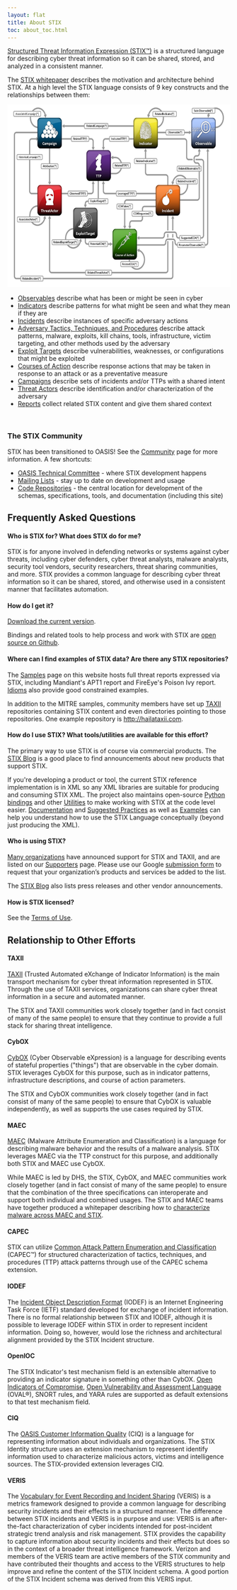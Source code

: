 ```yaml
---
layout: flat
title: About STIX
toc: about_toc.html
---
```


[Structured Threat Information Expression (STIX™)](http://stixproject.github.io/releases/1.2/) is a structured language for describing cyber threat information so it can be shared, stored, and analyzed in a consistent manner.

The [STIX whitepaper](/getting-started/whitepaper) describes the motivation and architecture behind STIX. At a high level the STIX language consists of 9 key constructs and the relationships between them:

<img src="/images/stix-architecture.png" style="height: 410px" class="aside-text-left"/>

- [Observables](http://cyboxproject.github.io) describe what has been or might be seen in cyber
- [Indicators](/data-model/{{site.current_version}}/indicator/IndicatorType) describe patterns for what might be seen and what they mean if they are
- [Incidents](/data-model/{{site.current_version}}/incident/IncidentType) describe instances of specific adversary actions
- [Adversary Tactics, Techniques, and Procedures](/data-model/{{site.current_version}}/ttp/TTPType) describe attack patterns, malware, exploits, kill chains, tools, infrastructure, victim targeting, and other methods used by the adversary
- [Exploit Targets](/data-model/{{site.current_version}}/et/ExploitTargetType) describe vulnerabilities, weaknesses, or configurations that might be exploited
- [Courses of Action](/data-model/{{site.current_version}}/coa/CourseOfActionType) describe response actions that may be taken in response to an attack or as a preventative measure
- [Campaigns](/data-model/{{site.current_version}}/campaign/CampaignType) describe sets of incidents and/or TTPs with a shared intent
- [Threat Actors](/data-model/{{site.current_version}}/ta/ThreatActorType) describe identification and/or characterization of the adversary
- [Reports](/data-model/{{site.current_version}}/report/ReportType) collect related STIX content and give them shared context

<br class="clear: both;" />

### The STIX Community

STIX has been transitioned to OASIS! See the [Community](/community) page for more information. A few shortcuts:

- [OASIS Technical Committee](https://www.oasis-open.org/committees/cti) - where STIX development happens
- [Mailing Lists](/community/#discussion-list-amp-archives) - stay up to date on development and usage
- [Code Repositories](https://github.com/STIXProject/) - the central location for development of the schemas, specifications, tools, and documentation (including this site)

## Frequently Asked Questions

#### Who is STIX for? What does STIX do for me?

STIX is for anyone involved in defending networks or systems against cyber threats, including cyber defenders, cyber threat analysts, malware analysts, security tool vendors, security researchers, threat sharing communities, and more. STIX provides a common language for describing cyber threat information so it can be shared, stored, and otherwise used in a consistent manner that facilitates automation.

#### How do I get it?

[Download the current version](/releases/1.2/).

Bindings and related tools to help process and work with STIX are [open source on Github](https://github.com/STIXProject).

#### Where can I find examples of STIX data? Are there any STIX repositories?

The [Samples](/examples) page on this website hosts full threat reports expressed via STIX, including Mandiant's APT1 report and FireEye's Poison Ivy report. [Idioms](/documentation/idioms) also provide good constrained examples.

In addition to the MITRE samples, community members have set up [TAXII](http://taxiiproject.github.io/) repositories containing STIX content and even directories pointing to those repositories. One example repository is http://hailataxii.com.

#### How do I use STIX? What tools/utilities are available for this effort?

The primary way to use STIX is of course via commercial products. The [STIX Blog](http://stixproject.tumblr.com) is a good place to find announcements about new products that support STIX.

If you're developing a product or tool, the current STIX reference implementation is in XML so any XML libraries are suitable for producing and consuming STIX XML. The project also maintains open-source [Python bindings](https://github.com/STIXProject/python-stix) and other [Utilities](https://gibhub.com/STIXProject) to make working with STIX at the code level easier. [Documentation](/documentation) and [Suggested Practices](/documentation/suggested-practices) as well as [Examples](/documentation/idioms) can help you understand how to use the STIX Language conceptually (beyond just producing the XML).

#### Who is using STIX?
[Many organizations](/supporters) have announced support for STIX and TAXII, and are listed on our [Supporters](/supporters) page. Please use our Google [submission form](https://docs.google.com/spreadsheets/d/120xgjHoN4jXkhpHZ093p0he5hg0TQqEOXct9mhQnD3E/edit?pli=1#gid=1086646142) to request that your organization’s products and services be added to the list.

The [STIX Blog](http://stixproject.tumblr.com) also lists press releases and other vendor announcements.

#### How is STIX licensed?
See the [Terms of Use](/legal).

## Relationship to Other Efforts

#### TAXII

[TAXII](http://taxiiproject.github.io/) (Trusted Automated eXchange of Indicator Information) is the main transport mechanism for cyber threat information represented in STIX. Through the use of TAXII services, organizations can share cyber threat information in a secure and automated manner.

The STIX and TAXII communities work closely together (and in fact consist of many of the same people) to ensure that they continue to provide a full stack for sharing threat intelligence.

#### CybOX

[CybOX](https://cyboxproject.github.io/) (Cyber Observable eXpression) is a language for describing events of stateful properties ("things") that are observable in the cyber domain. STIX leverages CybOX for this purpose, such as in indicator patterns, infrastructure descriptions, and course of action parameters.

The STIX and CybOX communities work closely together (and in fact consist of many of the same people) to ensure that CybOX is valuable independently, as well as supports the use cases required by STIX.

#### MAEC

[MAEC](https://maecproject.github.io/) (Malware Attribute Enumeration and Classification) is a language for describing malware behavior and the results of a malware analysis. STIX leverages MAEC via the TTP construct for this purpose, and additionally both STIX and MAEC use CybOX.

While MAEC is led by DHS, the STIX, CybOX, and MAEC communities work closely together (and in fact consist of many of the same people) to ensure that the combination of the three specifications can interoperate and support both individual and combined usages. The STIX and MAEC teams have together produced a whitepaper describing how to [characterize malware across MAEC and STIX](/about/Characterizing_Malware_MAEC_and_STIX_v1.0.pdf).

#### CAPEC
STIX can utilize [Common Attack Pattern Enumeration and Classification](https://capec.mitre.org/) (CAPEC™) for structured characterization of tactics, techniques, and procedures (TTP) attack patterns through use of the CAPEC schema extension.

#### IODEF
The [Incident Object Description Format](https://tools.ietf.org/html/rfc5070) (IODEF) is an Internet Engineering Task Force (IETF) standard developed for exchange of incident information. There is no formal relationship between STIX and IODEF, although it is possible to leverage IODEF within STIX in order to represent incident information. Doing so, however, would lose the richness and architectural alignment provided by the STIX Incident structure.

#### OpenIOC
The STIX Indicator's test mechanism field is an extensible alternative to providing an indicator signature in something other than CybOX. [Open Indicators of Compromise](http://www.openioc.org/), [Open Vulnerability and Assessment Language](https://oval.cisecurity.org/) (OVAL®), SNORT rules, and YARA rules are supported as default extensions to that test mechanism field.

#### CIQ
The [OASIS Customer Information Quality](https://www.oasis-open.org/committees/ciq/) (CIQ) is a language for representing information about individuals and organizations. The STIX Identity structure uses an extension mechanism to represent identify information used to characterize malicious actors, victims and intelligence sources. The STIX-provided extension leverages CIQ.

#### VERIS
The [Vocabulary for Event Recording and Incident Sharing](http://veriscommunity.net/) (VERIS) is a metrics framework designed to provide a common language for describing security incidents and their effects in a structured manner. The difference between STIX incidents and VERIS is in purpose and use: VERIS is an after-the-fact characterization of cyber incidents intended for post-incident strategic trend analysis and risk management. STIX provides the capability to capture information about security incidents and their effects but does so in the context of a broader threat intelligence framework. Verizon and members of the VERIS team are active members of the STIX community and have contributed their thoughts and access to the VERIS structures to help improve and refine the content of the STIX Incident schema. A good portion of the STIX Incident schema was derived from this VERIS input.
